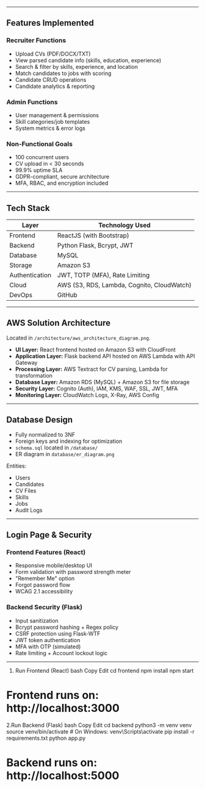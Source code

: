 
---

## Features Implemented

### Recruiter Functions
- Upload CVs (PDF/DOCX/TXT)
- View parsed candidate info (skills, education, experience)
- Search & filter by skills, experience, and location
- Match candidates to jobs with scoring
- Candidate CRUD operations
- Candidate analytics & reporting

### Admin Functions
- User management & permissions
- Skill categories/job templates
- System metrics & error logs

### Non-Functional Goals
- 100 concurrent users
- CV upload in < 30 seconds
- 99.9% uptime SLA
- GDPR-compliant, secure architecture
- MFA, RBAC, and encryption included

---

## Tech Stack

| Layer        | Technology Used                          |
|--------------|-------------------------------------------|
| Frontend     | ReactJS (with Bootstrap)     |
| Backend      | Python Flask, Bcrypt, JWT                 |
| Database     | MySQL                                     |
| Storage      | Amazon S3                                 |
| Authentication | JWT, TOTP (MFA), Rate Limiting         |
| Cloud        | AWS (S3, RDS, Lambda, Cognito, CloudWatch)|
| DevOps       | GitHub                                   |

---

## AWS Solution Architecture

Located in `/architecture/aws_architecture_diagram.png`.

- **UI Layer:** React frontend hosted on Amazon S3 with CloudFront
- **Application Layer:** Flask backend API hosted on AWS Lambda with API Gateway
- **Processing Layer:** AWS Textract for CV parsing, Lambda for transformation
- **Database Layer:** Amazon RDS (MySQL) + Amazon S3 for file storage
- **Security Layer:** Cognito (Auth), IAM, KMS, WAF, SSL, JWT, MFA
- **Monitoring Layer:** CloudWatch Logs, X-Ray, AWS Config

---

## Database Design

- Fully normalized to 3NF
- Foreign keys and indexing for optimization
- `schema.sql` located in `/database/`
- ER diagram in `database/er_diagram.png`

Entities:
- Users
- Candidates
- CV Files
- Skills
- Jobs
- Audit Logs

---

## Login Page & Security

### Frontend Features (React)
- Responsive mobile/desktop UI
- Form validation with password strength meter
- "Remember Me" option
- Forgot password flow
- WCAG 2.1 accessibility

### Backend Security (Flask)
- Input sanitization
- Bcrypt password hashing + Regex policy
- CSRF protection using Flask-WTF
- JWT token authentication
- MFA with OTP (simulated)
- Rate limiting + Account lockout logic

---

 1. Run Frontend (React)
bash
Copy
Edit
cd frontend
npm install
npm start
# Frontend runs on: http://localhost:3000

2.Run Backend (Flask)
bash
Copy
Edit
cd backend
python3 -m venv venv
source venv/bin/activate  # On Windows: venv\Scripts\activate
pip install -r requirements.txt
python app.py
# Backend runs on: http://localhost:5000

